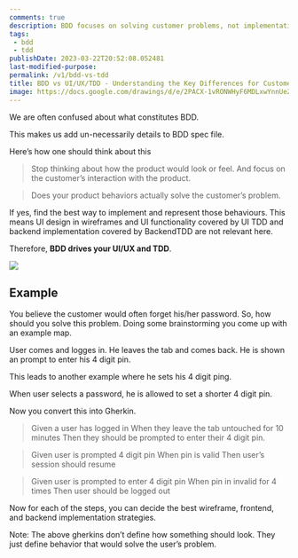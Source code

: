 ```yaml
---
comments: true
description: BDD focuses on solving customer problems, not implementation details like UI. Those are addressed in other activities like wireframing and TDD.
tags:
 - bdd
 - tdd
publishDate: 2023-03-22T20:52:08.052481
last-modified-purpose:
permalink: /v1/bdd-vs-tdd
title: BDD vs UI/UX/TDD - Understanding the Key Differences for Customer-Centric Problem Solving
image: https://docs.google.com/drawings/d/e/2PACX-1vRONWHyF6MDLxwYnnUeZHvg9jPjWjKoxTOfaJdu_roqlYPvS2LA3FLhGp-h2xM2iUAF3I76yylz4pFd/pub?w=1232&amp;h=875
---
```


We are often confused about what constitutes BDD.

This makes us add un-necessarily details to BDD spec file.

Here’s how one should think about this

> Stop thinking about how the product would look or feel. And focus on the customer’s interaction with the product.

> Does your product behaviors actually solve the customer’s problem.

If yes, find the best way to implement and represent those behaviours. This means UI design in wireframes and UI functionality covered by UI TDD and backend implementation covered by BackendTDD are not relevant here.

Therefore, **BDD drives your UI/UX and TDD**.

![](https://docs.google.com/drawings/d/e/2PACX-1vRONWHyF6MDLxwYnnUeZHvg9jPjWjKoxTOfaJdu_roqlYPvS2LA3FLhGp-h2xM2iUAF3I76yylz4pFd/pub?w=1232&amp;h=875)

## Example

You believe the customer would often forget his/her password. So, how should you solve this problem.
Doing some brainstorming you come up with an example map.

User comes and logges in. He leaves the tab and comes back. He is shown an prompt to enter his 4 digit pin.

This leads to another example where he sets his 4 digit ping.

When user selects a password, he is allowed to set a shorter 4 digit pin.

Now you convert this into Gherkin.

> Given a user has logged in
> When they leave the tab untouched for 10 minutes
> Then they should be prompted to enter their 4 digit pin.

> Given user is prompted 4 digit pin
> When pin is valid
> Then user’s session should resume

> Given user is prompted to enter 4 digit pin
> When pin in invalid for 4 times
> Then user should be logged out

Now for each of the steps, you can decide the best wireframe, frontend, and backend implementation strategies.

Note: The above gherkins don’t define how something should look. They just define behavior that would solve the user’s problem.